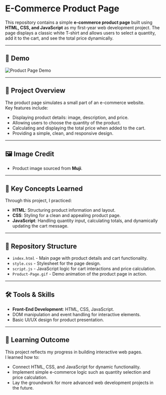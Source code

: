 # E-Commerce Product Page

This repository contains a simple **e-commerce product page** built using **HTML, CSS, and JavaScript** as my first-year web development project. The page displays a classic white T-shirt and allows users to select a quantity, add it to the cart, and see the total price dynamically.

---

## 📸 Demo
![Product Page Demo](E-Commerce/Product-Page.gif)

---

## 📘 Project Overview
The product page simulates a small part of an e-commerce website.  
Key features include:
- Displaying product details: image, description, and price.
- Allowing users to choose the quantity of the product.
- Calculating and displaying the total price when added to the cart.
- Providing a simple, clean, and responsive design.

---

## 🖼 Image Credit
- Product image sourced from **Muji**.

---

## 🧠 Key Concepts Learned
Through this project, I practiced:
- **HTML**: Structuring product information and layout.
- **CSS**: Styling for a clean and appealing product page.
- **JavaScript**: Handling quantity input, calculating totals, and dynamically updating the cart message.

---

## 📂 Repository Structure
- `index.html` - Main page with product details and cart functionality.
- `style.css` - Stylesheet for the page design.
- `script.js` - JavaScript logic for cart interactions and price calculation.
- `Product-Page.gif` - Demo animation of the product page in action.

---

## 🛠 Tools & Skills
- **Front-End Development**: HTML, CSS, JavaScript.
- DOM manipulation and event handling for interactive elements.
- Basic UI/UX design for product presentation.

---

## 🚀 Learning Outcome
This project reflects my progress in building interactive web pages.  
I learned how to:
- Connect HTML, CSS, and JavaScript for dynamic functionality.
- Implement simple e-commerce logic such as quantity selection and price calculation.
- Lay the groundwork for more advanced web development projects in the future.
